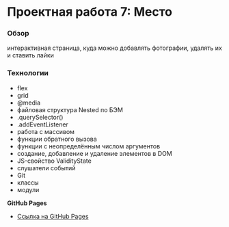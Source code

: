 # Проектная работа 7: Место

### Обзор

интерактивная страница, куда можно добавлять фотографии, удалять их и ставить лайки

### Технологии

* flex
* grid
* @media
* файловая структура Nested по БЭМ
* .querySelector()
* .addEventListener
* работа с массивом
* функции обратного вызова
* функции с неопределённым числом аргументов
* создание, добавление и удаление элементов в DOM
* JS-свойство ValidityState
* слушатели событий
* Git
* классы
* модули


**GitHub Pages**

* [Ссылка на GitHub Pages](https://kentavrik.ru/)
